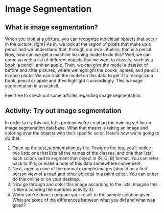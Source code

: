 # Image Segmentation

## What is image segmentation?

When you look at a picture, you can recognize individual objects that occur in the picture, right? As in, we look at the region of pixels that make up a pencil and we understand that, through our own intuition, that is a pencil. Now, how can we get a machine learning model to do this? Well, we can come up with a list of different objects that we want to classify, such as a book, a pencil, and an apple. Then, we can give the model a dataset of before and after pictures, where we highlight the books, apples, and pencils in each photo. We can train the model on this data to get it to recognize a book, pencil or apple and then highlight it accordingly. This is image segmentation in a nutshell.

Feel free to check out some articles regarding image segmentation:

## Activity: Try out image segmentation

In order to try this out, let's pretend we're creating the training set for an image segmenation database. What that means is taking an image and coloring over the objects with their specific color. Here's how we're going to do that:

1. Open up the test_segmentation.py file. Towards the top, you'll notice two lists: one that lists all the names of the classes, and one that lists each color used to segment that object in [R, G, B] format. You can refer back to this, or make a note of this data somewhere convenient.
2. Next, open up one of the normal example images (should be a first person view of a road and other objects) in a paint editor. You can either do this online or on your desktop.
3. Now go through and color this image according to the lists. Imagine this is like a coloring the numbers activity :D
4. When you're done, compare your result to the sample solution given. What are some of the differences between what you did and what was given?
